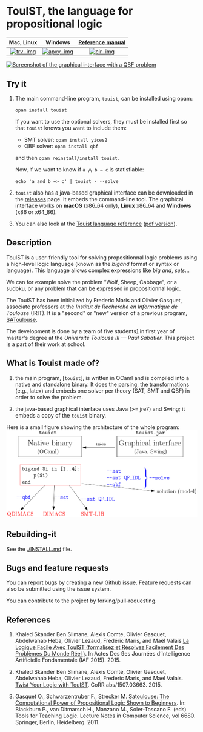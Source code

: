 TouIST, the language for propositional logic
===========================================


|      Mac, Linux      |         Windows         | [Reference manual][ref] |
| :------------------: | :---------------------: | :------------------: |
| [![trv-img]][travis] | [![apvy-img]][appveyor] | [![cir-img]][circle] |

[circle]: https://circleci.com/gh/touist/touist/tree/master
[cir-img]: https://circleci.com/gh/touist/touist/tree/master.svg?style=svg
[travis]: https://travis-ci.org/touist/touist
[trv-img]: https://travis-ci.org/touist/touist.svg?branch=master
[appveyor]: https://ci.appveyor.com/project/maelvalais/touist-kila4/branch/master
[apvy-img]: https://ci.appveyor.com/api/projects/status/rayupfflmut8xbe0/branch/master?svg=true

[![Screenshot of the graphical interface with a QBF
problem](docs/images/screenshot.png)](https://github.com/maelvalais/allumettes)

## Try it

1. The main command-line program, `touist`, can be installed using opam:

       opam install touist

   If you want to use the optional solvers, they must be installed first so
   that `touist` knows you want to include them:

   * SMT solver: `opam install yices2`
   * QBF solver: `opam install qbf`

   and then `opam reinstall/install touist`.

   Now, if we want to know if `a ⋀ b ⇒ c` is statisfiable:

       echo 'a and b => c' | touist - --solve

2. `touist` also has a java-based graphical interface can be downloaded in the
   [releases] page. It embeds the command-line tool. The graphical interface
   works on **macOS** (x86_64 only), **Linux** x86\_64 and **Windows** (x86 or
   x64\_86).

3. You can also look at the [Touist language reference][ref]
   ([pdf version][ref-pdf]).

[releases]: https://github.com/touist/touist/releases
[ref]: http://touist.github.io/reference-manual.html
[ref-pdf]: http://touist.github.io/reference-manual.pdf

## Description

TouIST is a user-friendly tool for solving propositionnal logic problems using
a high-level logic language (known as the _bigand_ format or syntax or
language). This language allows complex expressions like _big and_, _sets_...

We can for example solve the problem "Wolf, Sheep, Cabbage", or a sudoku, or
any problem that can be expressed in propositionnal logic.

The TouIST has been initialized by Frederic Maris and Olivier Gasquet,
associate professors at the _Institut de Recherche en Informatique de Toulouse_
(IRIT). It is a "second" or "new" version of a previous program,
[SAToulouse](#references).

The development is done by a team of five students[1] in first year of master's
degree at the _Université Toulouse III — Paul Sabatier_. This project is a part
of their work at school.

[1]: https://github.com/touist/touist/blob/master/CONTRIBUTORS.md

## What is Touist made of?

1. the main program, [`touist`], is written in OCaml and is compiled into a
   native and standalone binary. It does the parsing, the transformations
   (e.g., latex) and embeds one solver per theory (SAT, SMT and QBF) in order
   to solve the problem.

2. the java-based graphical interface uses Java (>= jre7) and Swing; it embeds
   a copy of the `touist` binary.

Here is a small figure showing the architecture of the whole program:  
![Architecture of touist][arch]

[arch]: docs/images/architecture.png
[touist]: https://github.com/touist/touist
[DIMACS]: http://www.satcompetition.org/2009/format-benchmarks2009.html
[SMT2]: http://smtlib.github.io/jSMTLIB/SMTLIBTutorial.pdf

## Rebuilding-it
See the [./INSTALL.md][install] file.

[install]: https://github.com/touist/touist/blob/master/INSTALL.md

## Bugs and feature requests
You can report bugs by creating a new Github issue. Feature requests can also
be submitted using the issue system.

You can contribute to the project by forking/pull-requesting.


## References

1. Khaled Skander Ben Slimane, Alexis Comte, Olivier Gasquet, Abdelwahab Heba,
  Olivier Lezaud, Frédéric Maris, and Maël Valais [La Logique Facile Avec
  TouIST (formalisez et Résolvez Facilement Des Problèmes Du Monde Réel
  )][pfia_touist2015]. In Actes Des 9es Journées d’Intelligence Artificielle
  Fondamentale (IAF 2015). 2015.

2. Khaled Skander Ben Slimane, Alexis Comte, Olivier Gasquet, Abdelwahab Heba,
  Olivier Lezaud, Frederic Maris, and Mael Valais. [Twist Your Logic with
  TouIST][ttl_touist2015]. CoRR abs/1507.03663. 2015.

3. Gasquet O., Schwarzentruber F., Strecker M. [Satoulouse: The Computational
  Power of Propositional Logic Shown to Beginners][ttl_satoulouse2011]. In:
  Blackburn P., van Ditmarsch H., Manzano M., Soler-Toscano F. (eds) Tools
  for Teaching Logic. Lecture Notes in Computer Science, vol 6680. Springer,
  Berlin, Heidelberg. 2011.

[ttl_satoulouse2011]: https://www.irit.fr/~Martin.Strecker/Publications/ticttl_satoulouse2011.pdf
[ttl_touist2015]: https://arxiv.org/abs/1507.03663
[pfia_touist2015]: http://​pfia2015.​inria.​fr/​actes/​download.​php?​conf=​IAF&​file=​Ben_​Slimane_​IAF_​2015.​pdf